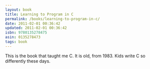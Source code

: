 ```yaml
---
layout: book
title: Learning to Program in C
permalink: /books/learning-to-program-in-c/
date: 2011-02-01 00:36:42
updated: 2011-02-01 00:36:42
isbn: 9780135278475
asin: 0135278473
tags: book
---
```

This is the book that taught me C. It is old, from 1983. Kids write C so
differently these days.
